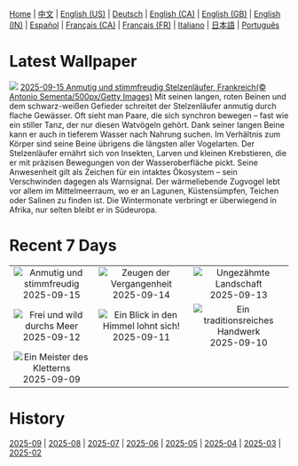 [Home](../README.md) | [中文](zh-CN.md) | [English (US)](en-US.md) | [Deutsch](de-DE.md) | [English (CA)](en-CA.md) | [English (GB)](en-GB.md) | [English (IN)](en-IN.md) | [Español](es-ES.md) | [Français (CA)](fr-CA.md) | [Français (FR)](fr-FR.md) | [Italiano](it-IT.md) | [日本語](ja-JP.md) | [Português](pt-BR.md)

# Latest Wallpaper
![](https://www.bing.com/th?id=OHR.Echasse_DE-DE5356832083_UHD.jpg)
[2025-09-15 Anmutig und stimmfreudig Stelzenläufer, Frankreich(© Antonio Sementa/500px/Getty Images)](https://www.bing.com/th?id=OHR.Echasse_DE-DE5356832083_UHD.jpg)
Mit seinen langen, roten Beinen und dem schwarz-weißen Gefieder schreitet der Stelzenläufer anmutig durch flache Gewässer. Oft sieht man Paare, die sich synchron bewegen – fast wie ein stiller Tanz, der nur diesen Watvögeln gehört. Dank seiner langen Beine kann er auch in tieferem Wasser nach Nahrung suchen. Im Verhältnis zum Körper sind seine Beine übrigens die längsten aller Vogelarten. Der Stelzenläufer ernährt sich von Insekten, Larven und kleinen Krebstieren, die er mit präzisen Bewegungen von der Wasseroberfläche pickt. Seine Anwesenheit gilt als Zeichen für ein intaktes Ökosystem – sein Verschwinden dagegen als Warnsignal. Der wärmeliebende Zugvogel lebt vor allem im Mittelmeerraum, wo er an Lagunen, Küstensümpfen, Teichen oder Salinen zu finden ist. Die Wintermonate verbringt er überwiegend in Afrika, nur selten bleibt er in Südeuropa.

# Recent 7 Days
|  |  |  |
|:---:|:---:|:---:|
| ![](https://www.bing.com/th?id=OHR.Echasse_DE-DE5356832083_400x240.jpg "Anmutig und stimmfreudig") 2025-09-15 | ![](https://www.bing.com/th?id=OHR.GeraOrangerie_DE-DE0955611584_400x240.jpg "Zeugen der Vergangenheit") 2025-09-14 | ![](https://www.bing.com/th?id=OHR.PointReyesSeashore_DE-DE5164774211_400x240.jpg "Ungezähmte Landschaft") 2025-09-13 |
| ![](https://www.bing.com/th?id=OHR.SpinnerDolphins_DE-DE4891196756_400x240.jpg "Frei und wild durchs Meer") 2025-09-12 | ![](https://www.bing.com/th?id=OHR.ExtremaduraJamon_DE-DE4354679644_400x240.jpg "Ein Blick in den Himmel lohnt sich!") 2025-09-11 | ![](https://www.bing.com/th?id=OHR.YorkshireHay_DE-DE6716022558_400x240.jpg "Ein traditionsreiches Handwerk") 2025-09-10 |
| ![](https://www.bing.com/th?id=OHR.SwissSquirrel_DE-DE3902212654_400x240.jpg "Ein Meister des Kletterns") 2025-09-09 |  |  |

# History
[2025-09](../archives/wallpaper/de-DE/w_2025_09.md) | [2025-08](../archives/wallpaper/de-DE/w_2025_08.md) | [2025-07](../archives/wallpaper/de-DE/w_2025_07.md) | [2025-06](../archives/wallpaper/de-DE/w_2025_06.md) | [2025-05](../archives/wallpaper/de-DE/w_2025_05.md) | [2025-04](../archives/wallpaper/de-DE/w_2025_04.md) | [2025-03](../archives/wallpaper/de-DE/w_2025_03.md) | [2025-02](../archives/wallpaper/de-DE/w_2025_02.md)
